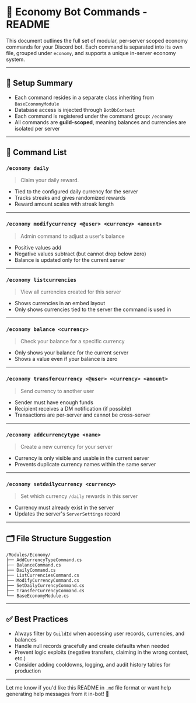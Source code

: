 # 💸 Economy Bot Commands - README

This document outlines the full set of modular, per-server scoped economy commands for your Discord bot.
Each command is separated into its own file, grouped under `economy`, and supports a unique in-server economy system.

---

## 🔧 Setup Summary
- Each command resides in a separate class inheriting from `BaseEconomyModule`
- Database access is injected through `BotDbContext`
- Each command is registered under the command group: `/economy`
- All commands are **guild-scoped**, meaning balances and currencies are isolated per server

---

## 📜 Command List

### `/economy daily`
> Claim your daily reward.
- Tied to the configured daily currency for the server
- Tracks streaks and gives randomized rewards
- Reward amount scales with streak length

---

### `/economy modifycurrency <@user> <currency> <amount>`
> Admin command to adjust a user's balance
- Positive values add
- Negative values subtract (but cannot drop below zero)
- Balance is updated only for the current server

---

### `/economy listcurrencies`
> View all currencies created for this server
- Shows currencies in an embed layout
- Only shows currencies tied to the server the command is used in

---

### `/economy balance <currency>`
> Check your balance for a specific currency
- Only shows your balance for the current server
- Shows a value even if your balance is zero

---

### `/economy transfercurrency <@user> <currency> <amount>`
> Send currency to another user
- Sender must have enough funds
- Recipient receives a DM notification (if possible)
- Transactions are per-server and cannot be cross-server

---

### `/economy addcurrencytype <name>`
> Create a new currency for your server
- Currency is only visible and usable in the current server
- Prevents duplicate currency names within the same server

---

### `/economy setdailycurrency <currency>`
> Set which currency `/daily` rewards in this server
- Currency must already exist in the server
- Updates the server's `ServerSettings` record

---

## 🗂 File Structure Suggestion
```text
/Modules/Economy/
├── AddCurrencyTypeCommand.cs
├── BalanceCommand.cs
├── DailyCommand.cs
├── ListCurrenciesCommand.cs
├── ModifyCurrencyCommand.cs
├── SetDailyCurrencyCommand.cs
├── TransferCurrencyCommand.cs
└── BaseEconomyModule.cs
```

---

## ✅ Best Practices
- Always filter by `GuildId` when accessing user records, currencies, and balances
- Handle null records gracefully and create defaults when needed
- Prevent logic exploits (negative transfers, claiming in the wrong context, etc.)
- Consider adding cooldowns, logging, and audit history tables for production

---

Let me know if you'd like this README in `.md` file format or want help generating help messages from it in-bot! 🚀
